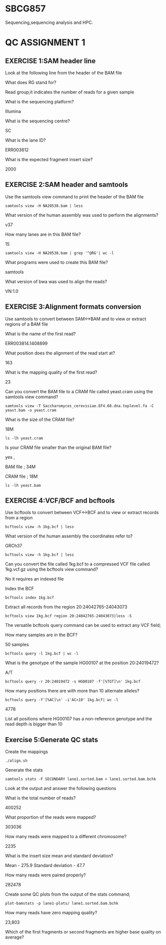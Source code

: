 # SBCG857
Sequencing,sequencing analysis and HPC.

# QC ASSIGNMENT 1

## EXERCISE 1:SAM header line
Look at the following line from the header of the BAM file

What does RG stand for?

 Read group;it indicates the number of reads for a given sample

What is the sequencing platform?

 Illumina

What is the sequencing centre?

 SC

What is the lane ID?

 ERR003612

What is the expected fragment insert size?

 2000

## EXERCISE 2:SAM header and samtools
Use the samtools view command to print the header of the BAM file

```
samtools view -H NA20538.bam | less
```

What version of the human assembly was used to perform the alignments? 
 
 v37  

How many lanes are in this BAM file? 

 15

```
samtools view -H NA20538.bam | grep '^@RG'| wc -l
```
What programs were used to create this BAM file?

 samtools	

What version of bwa was used to align the reads?

 VN:1.0 


## EXERCISE 3:Alignment formats conversion
Use samtools to convert between SAM<->BAM and to view or extract regions of a BAM file

What is the name of the first read? 

 ERR003814.1408899 

What position does the alignment of the read start at?

 163
 
What is the mapping quality of the first read?

 23 

Can you convert the BAM file to a CRAM file called yeast.cram using the samtools view command?

```
samtools view -T Saccharomyces_cerevisiae.EF4.68.dna.toplevel.fa -C yeast.bam -o yeast.cram
```
What is the size of the CRAM file?

18M

```
ls -lh yeast.cram 
```
Is your CRAM file smaller than the original BAM file?

 yes ,

 BAM file ; 34M

 CRAM file ; 18M
 
```
ls -lh yeast.bam
```

## EXERCISE 4:VCF/BCF and bcftools
Use bcftools to convert between VCF<->BCF and to view or extract records from a region

```
bcftools view -h 1kg.bcf | less
```
What version of the human assembly the coordinates refer to?

GRCh37

```
bcftools view -h 1kg.bcf | less
```


Can you convert the file called 1kg.bcf to a compressed VCF file called 1kg.vcf.gz using the bcftools view command?

 No it requires an indexed file

Index the BCF

```
bcftools index 1kg.bcf
```
Extract all records from the region 20:24042765-24043073

```
bcftools view 1kg.bcf region 20:24042765-24043073|less -S
```

The versatile bcftools query command can be used to extract any VCF field;

How many samples are in the BCF?

 50 samples
 
```
bcftools query -l 1kg.bcf | wc -l
```

What is the genotype of the sample HG00107 at the position 20:24019472?

 A/T

```
bcftools query -r 20:24019472 -s HG00107 -f'[%TGT]\n' 1kg.bcf
```

How many positions there are with more than 10 alternate alleles?

```
bcftools query -f'[%AC]\n' -i'AC>10' 1kg.bcf| wc -l
```
4778

List all positions where HG00107 has a non-reference genotype and the read depth is bigger than 10


## Exercise 5:Generate QC stats
Create the mappings

```
./align.sh
```
Generate the stats

```
samtools stats -F SECONDARY lane1.sorted.bam > lane1.sorted.bam.bchk
```
Look at the output and answer the following questions

What is the total number of reads?

 400252

What proportion of the reads were mapped?

 303036

How many reads were mapped to a different chromosome?
 
 2235
 
What is the insert size mean and standard deviation?

 Mean - 275.9
 Standard deviation - 47.7
 
How many reads were paired properly?
 
 282478
 
Create some QC plots from the output of the stats command;

```
plot-bamstats -p lane1-plots/ lane1.sorted.bam.bchk
```
How many reads have zero mapping quality?

 23,803

Which of the first fragments or second fragments are higher base quality on average?

 


